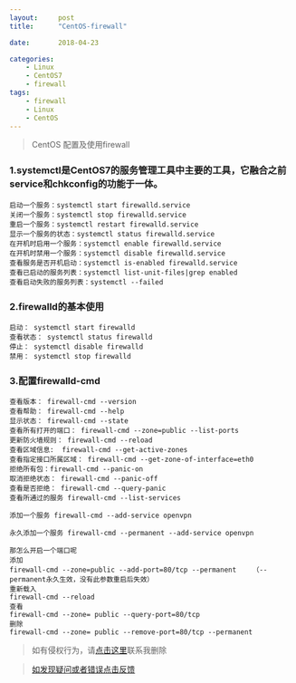 ```yaml
---
layout:     post
title:      "CentOS-firewall"

date:       2018-04-23

categories:
    - Linux
    - CentOS7
    - firewall
tags:
    - firewall
    - Linux
    - CentOS
---
```


>CentOS 配置及使用firewall

### 1.systemctl是CentOS7的服务管理工具中主要的工具，它融合之前service和chkconfig的功能于一体。

    启动一个服务：systemctl start firewalld.service
    关闭一个服务：systemctl stop firewalld.service
    重启一个服务：systemctl restart firewalld.service
    显示一个服务的状态：systemctl status firewalld.service
    在开机时启用一个服务：systemctl enable firewalld.service
    在开机时禁用一个服务：systemctl disable firewalld.service
    查看服务是否开机启动：systemctl is-enabled firewalld.service
    查看已启动的服务列表：systemctl list-unit-files|grep enabled
    查看启动失败的服务列表：systemctl --failed
<!-- more -->
### 2.firewalld的基本使用

    启动： systemctl start firewalld
    查看状态： systemctl status firewalld
    停止： systemctl disable firewalld
    禁用： systemctl stop firewalld

### 3.配置firewalld-cmd

    查看版本： firewall-cmd --version
    查看帮助： firewall-cmd --help
    显示状态： firewall-cmd --state
    查看所有打开的端口： firewall-cmd --zone=public --list-ports
    更新防火墙规则： firewall-cmd --reload
    查看区域信息:  firewall-cmd --get-active-zones
    查看指定接口所属区域： firewall-cmd --get-zone-of-interface=eth0
    拒绝所有包：firewall-cmd --panic-on
    取消拒绝状态： firewall-cmd --panic-off
    查看是否拒绝： firewall-cmd --query-panic
    查看所通过的服务 firewall-cmd --list-services

    添加一个服务 firewall-cmd --add-service openvpn

    永久添加一个服务 firewall-cmd --permanent --add-service openvpn

    那怎么开启一个端口呢
    添加
    firewall-cmd --zone=public --add-port=80/tcp --permanent    （--permanent永久生效，没有此参数重启后失效）
    重新载入
    firewall-cmd --reload
    查看
    firewall-cmd --zone= public --query-port=80/tcp
    删除
    firewall-cmd --zone= public --remove-port=80/tcp --permanent

>如有侵权行为，请[点击这里](https://github.com/cooper-q/MattMeng_hexo/issues)联系我删除

>[如发现疑问或者错误点击反馈](https://github.com/cooper-q/MattMeng_hexo/issues)

